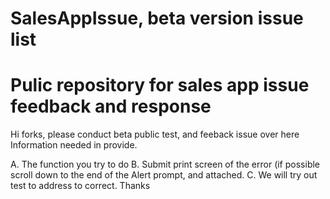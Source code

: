 # SalesAppIssue, beta version issue list
# Pulic repository for sales app issue feedback and response

Hi forks, please conduct beta public test, and feeback issue over here
Information needed in provide. 

A. The function you try to do
B. Submit print screen of the error (if possible scroll down to the end of the Alert prompt, and attached. 
C. We will try out test to address to correct. Thanks
